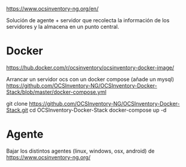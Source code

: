 https://www.ocsinventory-ng.org/en/

Solución de agente + servidor que recolecta la información de los servidores y la almacena en un punto central.


# Docker
https://hub.docker.com/r/ocsinventory/ocsinventory-docker-image/

Arrancar un servidor ocs con un docker compose (añade un mysql)
https://github.com/OCSInventory-NG/OCSInventory-Docker-Stack/blob/master/docker-compose.yml

git clone https://github.com/OCSInventory-NG/OCSInventory-Docker-Stack.git
cd OCSInventory-Docker-Stack
docker-compose up -d



# Agente
Bajar los distintos agentes (linux, windows, osx, android) de https://www.ocsinventory-ng.org/
